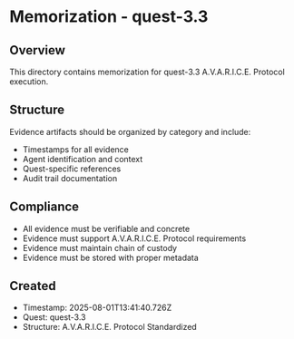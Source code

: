 # Memorization - quest-3.3

## Overview
This directory contains memorization for quest-3.3 A.V.A.R.I.C.E. Protocol execution.

## Structure
Evidence artifacts should be organized by category and include:
- Timestamps for all evidence
- Agent identification and context
- Quest-specific references
- Audit trail documentation

## Compliance
- All evidence must be verifiable and concrete
- Evidence must support A.V.A.R.I.C.E. Protocol requirements
- Evidence must maintain chain of custody
- Evidence must be stored with proper metadata

## Created
- Timestamp: 2025-08-01T13:41:40.726Z
- Quest: quest-3.3
- Structure: A.V.A.R.I.C.E. Protocol Standardized
